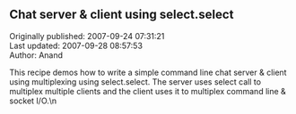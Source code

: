 ## Chat server & client using select.select  
Originally published: 2007-09-24 07:31:21  
Last updated: 2007-09-28 08:57:53  
Author: Anand   
  
This recipe demos how to write a simple command line chat server & client using multiplexing using select.select. The server uses select call to multiplex multiple clients and the client uses it to multiplex command line & socket I/O.\n